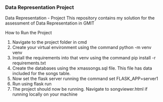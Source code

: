 ### Data Representation Project

Data Representation - Project
This repository contains my solution for the assessment of Data Representation in GMIT

How to Run the Project
1.	Navigate to the project folder in cmd
2.	Create your virtual environment using the command python -m venv venv
3.	Install the requirements into that venv using the command pip install -r requirements.txt
4.	Create the databases using the xmassongs.sql file. This file has data included for the songs table.
5.	Now set the flask server running the command set FLASK_APP=server1
6.	Run using flask run
7.	The project should now be running. Navigate to songviewer.html if running locally on your machine 

